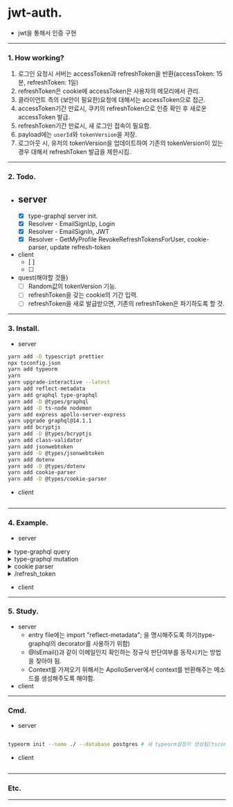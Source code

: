 # jwt-auth.
- jwt을 통해서 인증 구현

---
### 1. How working? 
1. 로그인 요청시 서버는 accessToken과 refreshToken을 반환(accessToken: 15분, refreshToken: 1일)
2. refreshToken은 cookie에 accessToken은 사용자의 메모리에서 관리.
3. 클라이언트 측의 (보안이 필요한)요청에 대해서는 accessToken으로 접근.
4. accessToken기간 만료시, 쿠키의 refreshToken으로 인증 확인 후 새로운 accessToken 발급.
5. refreshToken기간 만료시, 새 로그인 접속이 필요함.
6. payload에는 `userId`와 `tokenVersion`을 저장.
7. 로그아웃 시, 유저의 tokenVersion을 업데이트하여 기존의 tokenVersion이 있는경우 대해서 refreshToken 발급을 제한시킴.

---
### 2. Todo.
- server
  -
  - [x] type-graphql server init. 
  - [x] Resolver - EmailSignUp, Login
  - [x] Resolver - EmailSignIn, JWT
  - [x] Resolver - GetMyProfile RevokeRefreshTokensForUser, cookie-parser, update refresh-token

- client
  - [ ]
  - [ ] 

- quest(해야할 것들)
  - [ ] Random값의 tokenVersion 기능.
  - [ ] refreshToken을 갖는 cookie의 기간 입력.
  - [ ] refreshToken을 새로 발급받으면, 기존의 refreshToken은 파기하도록 할 것.
---
### 3. Install.
- server  
```bash
yarn add -D typescript prettier
npx tsconfig.json
yarn add typeorm
yarn 
yarn upgrade-interactive --latest
yarn add reflect-metadata
yarn add graphql type-graphql
yarn add -D @types/graphql
yarn add -D ts-node nodemon
yarn add express apollo-server-express
yarn upgrade graphql@14.1.1
yarn add bcryptjs
yarn add -D @types/bcryptjs
yarn add class-validator
yarn add jsonwebtoken
yarn add -D @types/jsonwebtoken
yarn add dotenv
yarn add -D @types/dotenv
yarn add cookie-parser
yarn add -D @types/cookie-parser
```

- client
```bash

```

---

### 4. Example.
- server
<details>
<summary>type-graphql query</summary>

<p>

```ts
// src/user/api/UserResolver.ts
import { Resolver } from 'type-graphql';
import { User } from '../../entity/User';

@Resolver(User)
class UserResolver {
  @Query(() => String)
  async sayHello (): Promise<string> {
    return 'hello';
  }
}

```
</p>
</details>

<details>
<summary>type-graphql mutation</summary>
<p>

```ts
/**
 *  다른 api 리졸버에서 참조하기 위해서 @ObjectType를 @Entity()에서는 꼭 사용하도록 해야함.
 */
// src/entity/User.ts
@ObjectType() 
@Entity('users')
class User extends BaseEntity {
  //...
}
// src/api/user/UserResolver.ts
@Mutation(() => EmailSignUpResponse)
async emailSignUp(
  @Arg('email') email: string,
  @Arg('passsword') password: string
): Promise<EmailSignUpResponse> {
  try {
    const hashPassword = bcrypt.hashSync(password, 10);
    const user = await User.create({
      email,
      password: hashPassword
    }).save(); // save를 사용해야 id가 생성되므로 return시 user값에서 에러가 발생하지 않음.
    
    return {
      ok: true,
      error: undefined,
      user
    };
  } catch(error) {
    return {
      ok: false,
      error: error.message,
      user: undefined
    };
  }
}

```
</p>
</details>

<details>
<summary>cookie parser</summary>
<p>

```ts
import cookieParser from 'cookie-parser';
import express from 'express';

const app = express();
// '/test'경로에만 cookieParser를 적용하여, 다른 라우터에 요청시 필요없는 오버헤드를 줄일 수 있음.
app.use('/test', cookieParser());
app.get('/test', (req, res) => {
  console.log('cookies: ', req.cookies.jid);
});

```
</p>
</details>

<details>
<summary>/refresh_token</summary>
<p>

```ts
import cookieParser from 'cookie-parser';
import express from 'express';
import { createRefreshToken } from './createRefreshToken';
import { createAccessToken } from './createAccessToken';

/**
 *  refreshToken의 발급조건:
 *  1. cookie에 refreshToken값이 존재해야함.
 *  2. refreshToken의 만료기간.
 *  3. payload에 userId가 존재 + user의 id값과 동일한 user가 있어야 함.
 *  4. payload에 tokenVersion이 user의 tokenVersion과 동일해야 함.
 * 
 */

const app = express();

// refresh_token경로에서만 cookieParser적용(다른 URL의 요청과는 별개로 오버헤드가 발생하지 않도록 할 것)
app.use('/refresh_token', cookieParser());  
app.get('/refresh_token', async (_req, res) => {
  const token: string | undefined = res.cookies.jid;
  if(token) {
    try {
      const payload = verify(token, process.env.JWT_REFRESH_SECRET);

      // payloa의 tokenVersion과 userId가 0인경우가 있으므로 in을 통해 올바른 토큰타입 확인.
      if('userId' in payload && 
      'tokenVersion' in payload) {
        const user: User | undefined = await User.findOne({ id: payload.userId });
        if(user && (payload.tokenVersion === user.tokenVersion)) {
          // ok
          const refreshToken = createRefreshToken(user);
          const accessToken = createAccessToken(user);

          // refreshToken을 기존의 cookie에 덮어씌우기
          res.cookie('jid', refreshToken,
            { httpOnly: true }
          );
          return res.send({
            ok: true,
            error: undefined,
            accessToken,
          });
        } else {
          return res.send({
            ok: false,
            error: 'Not found user Or Wrong tokenVersion',
            accessToken: undefined,
          });
        }
        
      } else { // token 정책이 맞지 않은경우,
        return res.send({
          ok: false,
          error: 'Wrong token',
          accessToken: undefined
        });
      }
    } catch(error) {
      return res.send({ 
        ok: false, 
        error: error.message, 
        accessToken: undefined,
      });
    }
  } else {
    return res.send({ 
      ok: false, 
      error: 'No authenticated', 
      accessToken: undefined,
    });
  }
})

```
</p>
</details>

- client

---
### 5. Study.
- server
  - entry file에는 import "reflect-metadata"; 을 명시해주도록 하기(type-graphql의 decorator를 사용하기 위함)
  - @IsEmail()과 같이 이메일인지 확인하는 정규식 판단여부를 동작시키는 방법을 찾아야 됨.
  - Context를 가져오기 위해서는 ApolloServer에서 context를 반환해주는 메소드를 생성해주도록 해야함.
- client

---
### Cmd.
- server
```bash

typeorm init --name ./ --database postgres # 새 typeorm설정이 생성됨(tsconfig.json의 내용도 함께변하므로 인지)

```

- client

```

```
---
### Etc.


---